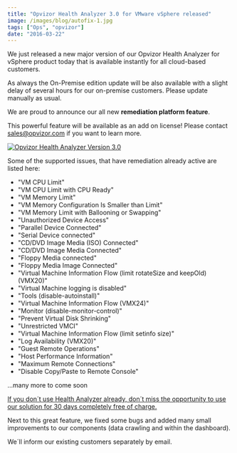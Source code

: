 ```yaml
---
title: "Opvizor Health Analyzer 3.0 for VMware vSphere released"
image: /images/blog/autofix-1.jpg
tags: ["Ops", "opvizor"]
date: "2016-03-22"
---
```


We just released a new major version of our Opvizor Health Analyzer for vSphere product today that is available instantly for all cloud-based customers.

As always the On-Premise edition update will be also available with a slight delay of several hours for our on-premise customers. Please update manually as usual.

We are proud to announce our all new **remediation platform feature**.

This powerful feature will be available as an add on license! Please contact [sales@opvizor.com](http://mailto:sales@opvizor.com) if you want to learn more.

[![Opvizor Health Analyzer Version 3.0](/images/blog/autofix-1.jpg)](http://try.opvizor.com/health-analyzer/)

Some of the supported issues, that have remediation already active are listed here:

- "VM CPU Limit"
- "VM CPU Limit with CPU Ready"
- "VM Memory Limit"
- "VM Memory Configuration Is Smaller than Limit"
- "VM Memory Limit with Ballooning or Swapping"
- "Unauthorized Device Access"
- "Parallel Device Connected"
- "Serial Device connected"
- "CD/DVD Image Media (ISO) Connected"
- "CD/DVD Image Media Connected"
- "Floppy Media connected"
- "Floppy Media Image Connected"
- "Virtual Machine Information Flow (limit rotateSize and keepOld) (VMX20)"
- "Virtual Machine logging is disabled"
- "Tools (disable-autoinstall)"
- "Virtual Machine Information Flow (VMX24)"
- "Monitor (disable-monitor-control)"
- "Prevent Virtual Disk Shrinking"
- "Unrestricted VMCI"
- "Virtual Machine Information Flow (limit setinfo size)"
- "Log Availability (VMX20)"
- "Guest Remote Operations"
- "Host Performance Information"
- "Maximum Remote Connections"
- "Disable Copy/Paste to Remote Console"

...many more to come soon

[If you don´t use Health Analyzer already, don´t miss the opportunity to use our solution for 30 days completely free of charge.](http://try.opvizor.com/health-analyzer/)

Next to this great feature, we fixed some bugs and added many small improvements to our components (data crawling and within the dashboard).

We´ll inform our existing customers separately by email.
